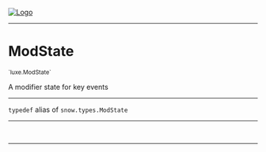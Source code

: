 
[![Logo](../../images/logo.png)](../../api/index.html)

---



<h1>ModState</h1>
<small>`luxe.ModState`</small>

A modifier state for key events

---

`typedef`&nbsp;alias of `snow.types.ModState`


---


&nbsp;
&nbsp;











    











---

&nbsp;
&nbsp;
&nbsp;
&nbsp;